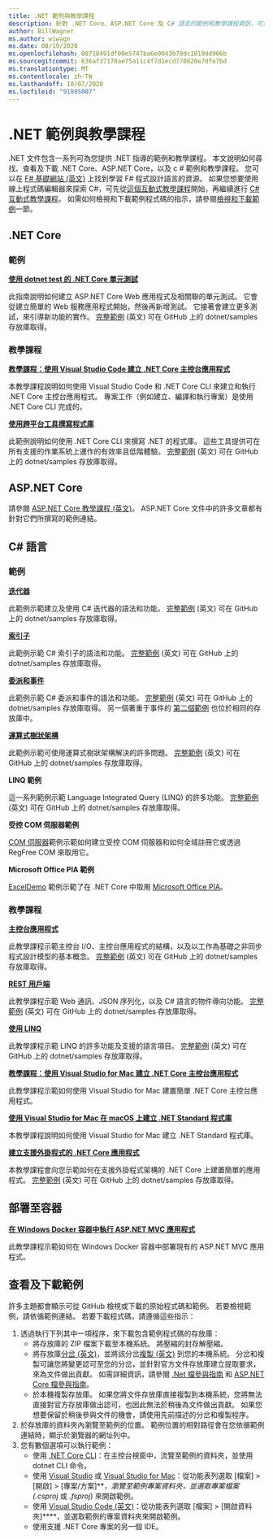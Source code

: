 ```yaml
---
title: .NET 範例與教學課程
description: 針對 .NET Core、ASP.NET Core 及 C# 語言的範例和教學課程資訊，可協助您了解 .NET。
author: BillWagner
ms.author: wiwagn
ms.date: 08/19/2020
ms.openlocfilehash: 00718491df00e5747ba6e0043b70dc1019dd906b
ms.sourcegitcommit: 636af37170ae75a11c4f7d1ecd770820e7dfe7bd
ms.translationtype: MT
ms.contentlocale: zh-TW
ms.lasthandoff: 10/07/2020
ms.locfileid: "91805007"
---
```

# <a name="net-samples-and-tutorials"></a>.NET 範例與教學課程

.NET 文件包含一系列可為您提供 .NET 指導的範例和教學課程。 本文說明如何尋找、查看及下載 .NET Core、ASP.NET Core，以及 c # 範例和教學課程。 您可以在 [F# 基礎網站 (英文)](https://fsharp.org/learn/) 上找到學習 F# 程式設計語言的資源。 如果您想要使用線上程式碼編輯器來探索 C#，可先從[這個互動式教學課程](https://dotnet.microsoft.com/learn/dotnet/in-browser-tutorial/1)開始，再繼續進行 [C# 互動式教學課程](../csharp/tutorials/intro-to-csharp/index.md)。 如需如何檢視和下載範例程式碼的指示，請參閱[檢視和下載範例](#view-and-download-samples)一節。

## <a name="net-core"></a>.NET Core

### <a name="samples"></a>範例

**[使用 dotnet test 的 .NET Core 單元測試](../core/testing/unit-testing-with-dotnet-test.md)**

此指南說明如何建立 ASP.NET Core Web 應用程式及相關聯的單元測試。 它會從建立簡單的 Web 服務應用程式開始，然後再新增測試。 它接著會建立更多測試，來引導新功能的實作。 [完整範例](https://github.com/dotnet/samples/tree/master/core/getting-started/unit-testing-using-dotnet-test) (英文) 可在 GitHub 上的 dotnet/samples 存放庫取得。

### <a name="tutorials"></a>教學課程

**[教學課程：使用 Visual Studio Code 建立 .NET Core 主控台應用程式](../core/tutorials/with-visual-studio-code.md)**

本教學課程說明如何使用 Visual Studio Code 和 .NET Core CLI 來建立和執行 .NET Core 主控台應用程式。 專案工作（例如建立、編譯和執行專案）是使用 .NET Core CLI 完成的。

**[使用跨平台工具撰寫程式庫](../core/tutorials/libraries.md)**

此範例說明如何使用 .NET Core CLI 來撰寫 .NET 的程式庫。 這些工具提供可在所有支援的作業系統上運作的有效率且低階體驗。 [完整範例](https://github.com/dotnet/samples/tree/master/framework/libraries/frameworks-library) (英文) 可在 GitHub 上的 dotnet/samples 存放庫取得。

## <a name="aspnet-core"></a>ASP.NET Core

請參閱 [ASP.NET Core 教學課程 (英文)](/aspnet/core/tutorials/)。 ASP.NET Core 文件中的許多文章都有針對它們所撰寫的範例連結。

## <a name="c-language"></a>C# 語言

### <a name="samples"></a>範例

**[迭代器](../csharp/iterators.md)**

此範例示範建立及使用 C# 迭代器的語法和功能。 [完整範例](https://github.com/dotnet/samples/tree/master/csharp/iterators) (英文) 可在 GitHub 上的 dotnet/samples 存放庫取得。

**[索引子](../csharp/indexers.md)**

此範例示範 C# 索引子的語法和功能。 [完整範例](https://github.com/dotnet/samples/tree/master/csharp/indexers) (英文) 可在 GitHub 上的 dotnet/samples 存放庫取得。

**[委派和事件](../csharp/delegates-overview.md)**

此範例示範 C# 委派和事件的語法和功能。 [完整範例](https://github.com/dotnet/samples/tree/master/csharp/delegates-and-events) (英文) 可在 GitHub 上的 dotnet/samples 存放庫取得。 另一個著重于事件的 [第二個範例](https://github.com/dotnet/samples/tree/master/csharp/events) 也位於相同的存放庫中。

**[運算式樹狀架構](../csharp/expression-trees.md)**

此範例示範可使用運算式樹狀架構解決的許多問題。 [完整範例](https://github.com/dotnet/samples/tree/master/csharp/expression-trees) (英文) 可在 GitHub 上的 dotnet/samples 存放庫取得。

**LINQ 範例**

這一系列範例示範 Language Integrated Query (LINQ) 的許多功能。 [完整範例](https://github.com/dotnet/samples/tree/master/core/linq/csharp) (英文) 可在 GitHub 上的 dotnet/samples 存放庫取得。

**受控 COM 伺服器範例**

[COM 伺服器](https://github.com/dotnet/samples/tree/master/core/extensions/COMServerDemo)範例示範如何建立受控 COM 伺服器和如何全域註冊它或透過 RegFree COM 來取用它。

**Microsoft Office PIA 範例**

[ExcelDemo](https://github.com/dotnet/samples/tree/master/core/extensions/ExcelDemo) 範例示範了在 .NET Core 中取用 [Microsoft Office PIA](/visualstudio/vsto/office-primary-interop-assemblies)。

### <a name="tutorials"></a>教學課程

**[主控台應用程式](../csharp/tutorials/console-teleprompter.md)**

此教學課程示範主控台 I/O、主控台應用程式的結構，以及以工作為基礎之非同步程式設計模型的基本概念。 [完整範例](https://github.com/dotnet/samples/tree/master/csharp/getting-started/console-teleprompter) (英文) 可在 GitHub 上的 dotnet/samples 存放庫取得。

**[REST 用戶端](../csharp/tutorials/console-webapiclient.md)**

此教學課程示範 Web 通訊、JSON 序列化，以及 C# 語言的物件導向功能。 [完整範例](https://github.com/dotnet/samples/tree/master/csharp/getting-started/console-webapiclient) (英文) 可在 GitHub 上的 dotnet/samples 存放庫取得。

**[使用 LINQ](../csharp/tutorials/working-with-linq.md)**

此教學課程示範 LINQ 的許多功能及支援的語言項目。 [完整範例](https://github.com/dotnet/samples/tree/master/csharp/getting-started/console-linq) (英文) 可在 GitHub 上的 dotnet/samples 存放庫取得。

**[教學課程：使用 Visual Studio for Mac 建立 .NET Core 主控台應用程式](../core/tutorials/with-visual-studio-mac.md)**

此教學課程示範如何使用 Visual Studio for Mac 建置簡單 .NET Core 主控台應用程式。

**[使用 Visual Studio for Mac 在 macOS 上建立 .NET Standard 程式庫](../core/tutorials/library-with-visual-studio-mac.md)**

本教學課程說明如何使用 Visual Studio for Mac 建立 .NET Standard 程式庫。

**[建立支援外掛程式的 .NET Core 應用程式](../core/tutorials/creating-app-with-plugin-support.md)**

本教學課程會向您示範如何在支援外掛程式架構的 .NET Core 上建置簡單的應用程式。 [完整範例](https://github.com/dotnet/samples/tree/master/core/extensions/AppWithPlugin) (英文) 可在 GitHub 上的 dotnet/samples 存放庫取得。

## <a name="deploy-to-containers"></a>部署至容器

**[在 Windows Docker 容器中執行 ASP.NET MVC 應用程式](/aspnet/mvc/overview/deployment/docker-aspnetmvc)**

此教學課程示範如何在 Windows Docker 容器中部署現有的 ASP.NET MVC 應用程式。

## <a name="view-and-download-samples"></a>查看及下載範例

許多主題都會顯示可從 GitHub 檢視或下載的原始程式碼和範例。 若要檢視範例，請依循範例連結。 若要下載程式碼，請遵循這些指示：

1. 透過執行下列其中一項程序，來下載包含範例程式碼的存放庫：
   * 將存放庫的 ZIP 檔案下載至本機系統。 將壓縮的封存解壓縮。
   * 將存放庫[分岔 (英文)](https://help.github.com/articles/fork-a-repo/)，並將該分岔[複製 (英文)](https://help.github.com/articles/cloning-a-repository/) 到您的本機系統。 分岔和複製可讓您將變更認可至您的分岔，並針對官方文件存放庫建立提取要求，來為文件做出貢獻。 如需詳細資訊，請參閱 [.Net 檔參與指南](/contribute/dotnet/dotnet-contribute) 和 [ASP.NET Core 檔參與指南](https://github.com/dotnet/AspNetCore.Docs/blob/master/CONTRIBUTING.md)。
   * 於本機複製存放庫。 如果您將文件存放庫直接複製到本機系統，您將無法直接對官方存放庫做出認可，也因此無法於稍後為文件做出貢獻。 如果您想要保留於稍後參與文件的機會，請使用先前描述的分岔和複製程序。
1. 於存放庫的資料夾內瀏覽至範例的位置。 範例位置的相對路徑會在您依循範例連結時，顯示於瀏覽器的網址列中。
1. 您有數個選項可以執行範例：
   * 使用 [.NET Core CLI](../core/tools/index.md)：在主控台視窗中，流覽至範例的資料夾，並使用 dotnet CLI 命令。
   * 使用 [Visual Studio](https://visualstudio.microsoft.com/vs/?utm_medium=microsoft&utm_source=docs.microsoft.com&utm_campaign=inline+link) 或 [Visual Studio for Mac](https://visualstudio.microsoft.com/vs/mac/?utm_medium=microsoft&utm_source=docs.microsoft.com&utm_campaign=inline+link)：從功能表列選取 [檔案] > [開啟] > [專案/方案]****，瀏覽至範例專案資料夾，並選取專案檔案 (*.csproj* 或 *.fsproj*) 來開啟範例。
   * 使用 [Visual Studio Code (英文)](https://code.visualstudio.com/)：從功能表列選取 [檔案] > [開啟資料夾]****，並選取範例的專案資料夾來開啟範例。
   * 使用支援 .NET Core 專案的另一個 IDE。
